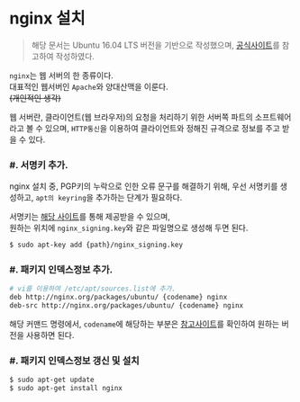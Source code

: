 # nginx 설치
> 해당 문서는 Ubuntu 16.04 LTS 버전을 기반으로 작성했으며, [공식사이트][docs-installation]를 참고하여 작성하였다.

`nginx`는 웹 서버의 한 종류이다.  
대표적인 웹서버인 `Apache`와 양대산맥을 이룬다.  
~~(개인적인 생각)~~

웹 서버란, 클라이언트(웹 브라우저)의 요청을 처리하기 위한 서버쪽 파트의 소프트웨어라고 볼 수 있으며, `HTTP통신`을 이용하여 클라이언트와 정해진 규격으로 정보를 주고 받을 수 있다.

### \#. 서명키 추가.

nginx 설치 중, PGP키의 누락으로 인한 오류 문구를 해결하기 위해, 우선 서명키를 생성하고, `apt의 keyring`을 추가하는 단계가 필요하다.  

서명키는 [해당 사이트][signing-key]를 통해 제공받을 수 있으며,  
원하는 위치에 `nginx_signing.key`와 같은 파일명으로 생성해 두면 된다.

``` bash
$ sudo apt-key add {path}/nginx_signing.key
```

### \#. 패키지 인덱스정보 추가.

``` bash
# vi를 이용하여 /etc/apt/sources.list에 추가.
deb http://nginx.org/packages/ubuntu/ {codename} nginx
deb-src http://nginx.org/packages/ubuntu/ {codename} nginx
```

해당 커맨드 명령에서, `codename`에 해당하는 부분은 [참고사이트][docs-codename]를 확인하여 원하는 버전을 사용하면 된다.

### \#. 패키지 인덱스정보 갱신 및 설치

``` bash
$ sudo apt-get update
$ sudo apt-get install nginx
```

[docs-installation]: https://nginx.org/en/linux_packages.html
[signing-key]: https://nginx.org/keys/nginx_signing.key
[docs-codename]: https://nginx.org/en/linux_packages.html#distributions